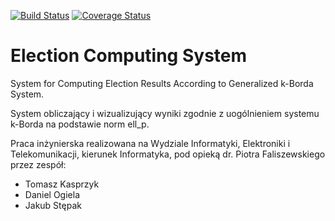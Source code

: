 [![Build Status](https://travis-ci.org/jakubste/election-computing-system.svg?branch=migrate-election-generation)](https://travis-ci.org/jakubste/election-computing-system)
[![Coverage Status](https://coveralls.io/repos/github/jakubste/election-computing-system/badge.svg?branch=migrate-election-generation)](https://coveralls.io/github/jakubste/election-computing-system?branch=migrate-election-generation)

# Election Computing System

System for Computing Election Results According to Generalized k-Borda System.

System obliczający i wizualizujący wyniki zgodnie z uogólnieniem systemu k-Borda na podstawie norm ell_p.

Praca inżynierska realizowana na Wydziale Informatyki, Elektroniki i Telekomunikacji, kierunek Informatyka, pod opieką dr. Piotra Faliszewskiego przez zespół:

 - Tomasz Kasprzyk
 - Daniel Ogiela
 - Jakub Stępak

